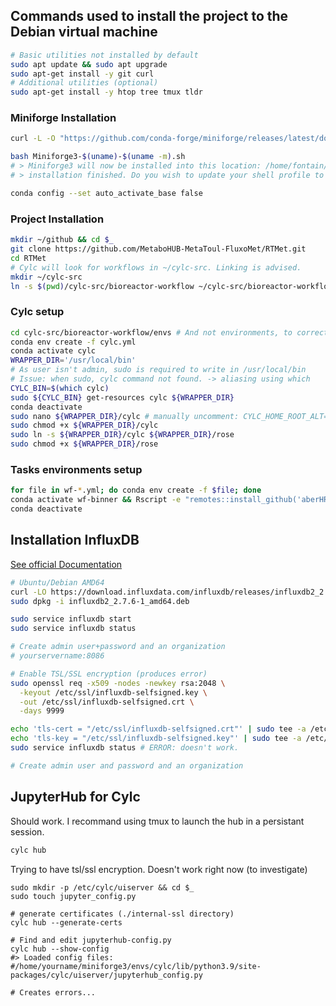 ## Commands used to install the project to the Debian virtual machine


```bash
# Basic utilities not installed by default
sudo apt update && sudo apt upgrade
sudo apt-get install -y git curl
# Additional utilities (optional)
sudo apt-get install -y htop tree tmux tldr
```
### Miniforge Installation
```bash
curl -L -O "https://github.com/conda-forge/miniforge/releases/latest/download/Miniforge3-$(uname)-$(uname -m).sh"

bash Miniforge3-$(uname)-$(uname -m).sh
# > Miniforge3 will now be installed into this location: /home/fontain/miniforge3
# > installation finished. Do you wish to update your shell profile to automatically initialize conda? >>> [yes]

conda config --set auto_activate_base false
```

### Project Installation
```bash
mkdir ~/github && cd $_
git clone https://github.com/MetaboHUB-MetaToul-FluxoMet/RTMet.git
cd RTMet
# Cylc will look for workflows in ~/cylc-src. Linking is advised.
mkdir ~/cylc-src
ln -s $(pwd)/cylc-src/bioreactor-workflow ~/cylc-src/bioreactor-workflow
```

### Cylc setup
```bash
cd cylc-src/bioreactor-workflow/envs # And not environments, to correct in repo README
conda env create -f cylc.yml
conda activate cylc
WRAPPER_DIR='/usr/local/bin'
# As user isn't admin, sudo is required to write in /usr/local/bin
# Issue: when sudo, cylc command not found. -> aliasing using which
CYLC_BIN=$(which cylc)
sudo ${CYLC_BIN} get-resources cylc ${WRAPPER_DIR}
conda deactivate
sudo nano ${WRAPPER_DIR}/cylc # manually uncomment: CYLC_HOME_ROOT_ALT=${HOME}/miniforge3/envs
sudo chmod +x ${WRAPPER_DIR}/cylc
sudo ln -s ${WRAPPER_DIR}/cylc ${WRAPPER_DIR}/rose
sudo chmod +x ${WRAPPER_DIR}/rose
```

### Tasks environments setup
```bash	
for file in wf-*.yml; do conda env create -f $file; done
conda activate wf-binner && Rscript -e "remotes::install_github('aberHRML/binneR', dependencies=FALSE, upgrade_dependencies=FALSE)"
conda deactivate
```

## Installation InfluxDB
[See official Documentation](https://docs.influxdata.com/influxdb/v2/install/?t=Linux#install-influxdb-as-a-service-with-systemd)
```bash	
# Ubuntu/Debian AMD64
curl -LO https://download.influxdata.com/influxdb/releases/influxdb2_2.7.6-1_amd64.deb
sudo dpkg -i influxdb2_2.7.6-1_amd64.deb

sudo service influxdb start
sudo service influxdb status

# Create admin user+password and an organization
# yourservername:8086

# Enable TSL/SSL encryption (produces error)
sudo openssl req -x509 -nodes -newkey rsa:2048 \
  -keyout /etc/ssl/influxdb-selfsigned.key \
  -out /etc/ssl/influxdb-selfsigned.crt \
  -days 9999

echo 'tls-cert = "/etc/ssl/influxdb-selfsigned.crt"' | sudo tee -a /etc/influxdb/config.toml
echo 'tls-key = "/etc/ssl/influxdb-selfsigned.key"' | sudo tee -a /etc/influxdb/config.toml
sudo service influxdb status # ERROR: doesn't work.

# Create admin user and password and an organization
```

## JupyterHub for Cylc

Should work. I recommand using tmux to launch the hub in a persistant session.
```bash	
cylc hub
```

Trying to have tsl/ssl encryption. Doesn't work right now (to investigate)
```
sudo mkdir -p /etc/cylc/uiserver && cd $_
sudo touch jupyter_config.py

# generate certificates (./internal-ssl directory)
cylc hub --generate-certs

# Find and edit jupyterhub-config.py
cylc hub --show-config
#> Loaded config files:
#/home/yourname/miniforge3/envs/cylc/lib/python3.9/site-packages/cylc/uiserver/jupyterhub_config.py

# Creates errors...
```
